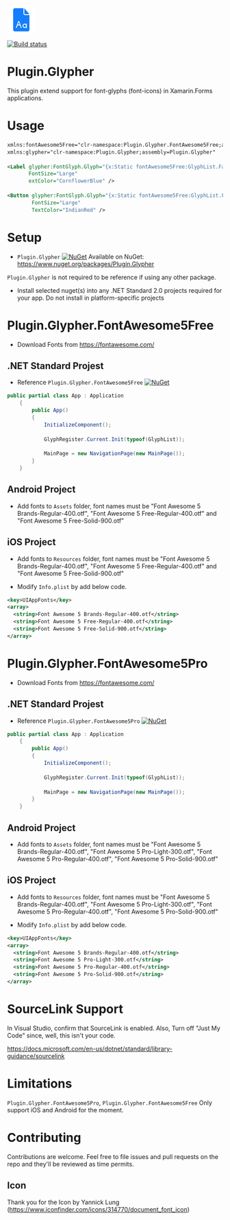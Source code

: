 <img src="screenshots/icon.png" alt="icon" width="64px" >

[![Build status](https://ci.appveyor.com/api/projects/status/t28ovdlfdb1hmoys?svg=true)](https://ci.appveyor.com/project/tmt242001/plugin-glypher)

# Plugin.Glypher
This plugin extend support for font-glyphs (font-icons) in Xamarin.Forms applications.

# Usage

```XML
xmlns:fontAwesome5Free="clr-namespace:Plugin.Glypher.FontAwesome5Free;assembly=Plugin.Glypher.FontAwesome5Free"
xmlns:glypher="clr-namespace:Plugin.Glypher;assembly=Plugin.Glypher"

<Label glypher:FontGlyph.Glyph="{x:Static fontAwesome5Free:GlyphList.Fab_Bluetooth}"
       FontSize="Large"
       extColor="CornflowerBlue" />
       
<Button glypher:FontGlyph.Glyph="{x:Static fontAwesome5Free:GlyphList.Fab_Bitcoin}"
        FontSize="Large"
        TextColor="IndianRed" />
```       

# Setup

- `Plugin.Glypher` [![NuGet](https://img.shields.io/nuget/v/Plugin.Glypher.svg?label=NuGet)](https://www.nuget.org/packages/Plugin.Glypher/) Available on NuGet: https://www.nuget.org/packages/Plugin.Glypher

`Plugin.Glypher` is not required to be reference if using any other package.
- Install selected nuget(s) into any .NET Standard 2.0 projects required for your app. Do not install in platform-specific projects

# Plugin.Glypher.FontAwesome5Free

- Download Fonts from https://fontawesome.com/

## .NET Standard Projest

- Reference `Plugin.Glypher.FontAwesome5Free` [![NuGet](https://img.shields.io/nuget/v/Plugin.Glypher.FontAwesome5Free.svg?label=NuGet)](https://www.nuget.org/packages/Plugin.Glypher.FontAwesome5Free/)

```csharp
public partial class App : Application
    {
        public App()
        {
            InitializeComponent();

            GlyphRegister.Current.Init(typeof(GlyphList));

            MainPage = new NavigationPage(new MainPage());
        }
    }
```

## Android Project

- Add fonts to `Assets` folder, font names must be "Font Awesome 5 Brands-Regular-400.otf", "Font Awesome 5 Free-Regular-400.otf" and "Font Awesome 5 Free-Solid-900.otf"

## iOS Project

- Add fonts to `Resources` folder, font names must be "Font Awesome 5 Brands-Regular-400.otf", "Font Awesome 5 Free-Regular-400.otf" and "Font Awesome 5 Free-Solid-900.otf"

- Modify `Info.plist` by add below code.

```XML
<key>UIAppFonts</key>
<array>
  <string>Font Awesome 5 Brands-Regular-400.otf</string>
  <string>Font Awesome 5 Free-Regular-400.otf</string>
  <string>Font Awesome 5 Free-Solid-900.otf</string>
</array>
```

# Plugin.Glypher.FontAwesome5Pro

- Download Fonts from https://fontawesome.com/

## .NET Standard Projest

- Reference `Plugin.Glypher.FontAwesome5Pro` [![NuGet](https://img.shields.io/nuget/v/Plugin.Glypher.FontAwesome5Pro.svg?label=NuGet)](https://www.nuget.org/packages/Plugin.Glypher.FontAwesome5Pro/)

```csharp
public partial class App : Application
    {
        public App()
        {
            InitializeComponent();

            GlyphRegister.Current.Init(typeof(GlyphList));

            MainPage = new NavigationPage(new MainPage());
        }
    }
```

## Android Project

- Add fonts to `Assets` folder, font names must be "Font Awesome 5 Brands-Regular-400.otf", "Font Awesome 5 Pro-Light-300.otf", "Font Awesome 5 Pro-Regular-400.otf", "Font Awesome 5 Pro-Solid-900.otf"

## iOS Project

- Add fonts to `Resources` folder, font names must be "Font Awesome 5 Brands-Regular-400.otf", "Font Awesome 5 Pro-Light-300.otf", "Font Awesome 5 Pro-Regular-400.otf", "Font Awesome 5 Pro-Solid-900.otf"

- Modify `Info.plist` by add below code.

```XML
<key>UIAppFonts</key>
<array>
  <string>Font Awesome 5 Brands-Regular-400.otf</string>
  <string>Font Awesome 5 Pro-Light-300.otf</string>
  <string>Font Awesome 5 Pro-Regular-400.otf</string>
  <string>Font Awesome 5 Pro-Solid-900.otf</string>
</array>
```

# SourceLink Support

In Visual Studio, confirm that SourceLink is enabled. 
Also, Turn off "Just My Code" since, well, this isn't your code.

https://docs.microsoft.com/en-us/dotnet/standard/library-guidance/sourcelink

# Limitations

`Plugin.Glypher.FontAwesome5Pro`, `Plugin.Glypher.FontAwesome5Free` Only support iOS and Android for the moment. 

# Contributing

Contributions are welcome.  Feel free to file issues and pull requests on the repo and they'll be reviewed as time permits.

## Icon

Thank you for the Icon by Yannick Lung (https://www.iconfinder.com/icons/314770/document_font_icon)
